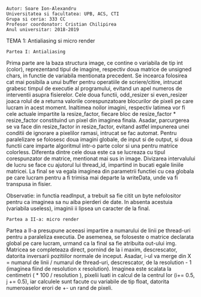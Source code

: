 	Autor: Soare Ion-Alexandru
	Universitatea si facultatea: UPB, ACS, CTI
	Grupa si ceria: 333 CC
	Profesor coordonator: Cristian Chilipirea
	Anul universitar: 2018-2019

TEMA 1: Antialiasing si micro render

	Partea I: Antialiasing

Prima parte are la baza structura image, ce contine o variabila de tip int (color), reprezentand
tipul de imagine, respectiv doua matrice de unsigned chars, in functie de variabila mentionata precedent.
		Se incearca folosirea cat mai posibila a unui buffer pentru operatiile de scriere/citire, intrucat
grabesc timpul de executie al programului, evitand un apel numeros de interventii asupra fisierelor.
		Cele doua functii, odd_resizer si even_resizer joaca rolul de a returna valorile corespunzatoare
blocurilor de pixeli pe care lucram in acest moment. 
		Inaltimea noilor imagini, respectiv latimea vor fi cele actuale impartite la resize_factor, fiecare
bloc de resize_factor * resize_factor constituind un pixel din imaginea finala. Asadar, parcurgerea se va
face din resize_factor in resize_factor, evitand astfel impunerea unei conditii de ignorare a pixelilor ramasi,
intrucat se fac automat.
		Pentru paralelizare se folosesc doua imagini globale, de input si de output, si doua functii care
imparte algoritmul intr-o parte color si una pentru matrice colorless. Diferenta dintre cele doua este ca
se lucreaza cu tipul corespunzator de matrice, mentionat mai sus in image. Divizarea intervalului de lucru
se face cu ajutorul lui thread_id, impartind in bucati egale liniile matricei. La final se va egala imaginea
din parametrii functiei cu cea globala pe care lucram pentru a fi trimisa mai departe la writeData, unde va fi
transpusa in fisier. 

Observatie:	in functia readInput, a trebuit sa fie citit un byte nefolositor pentru ca imaginea sa nu aiba
				pierderi de date. In absenta acestuia (variabila useless), imaginii ii lipsea un caracter de la final.

	Partea a II-a: micro render

Partea a II-a presupune aceeasi impartire a numarului de linii pe thread-uri pentru a paraleliza executia.
De asemenea, se foloseste o matrice declarata global pe care lucram, urmand ca la final sa fie atribuita out-ului img.
		Matricea se completeaza direct, pornind de la i maxim, descrescator, datorita inversarii pozitiilor normale de
inceput. Asadar, i-ul va merge din X = numarul de linii / numarul de thread-uri, descrescator, de la resolution - 1 
(imaginea fiind de resolution x resolution).
		Imaginea este scalata la centimetri ( * 100 / resolution ), pixelii luati in calcul de la centrul lor (i+= 0.5,
j += 0.5), iar calculele sunt facute cu variabile de tip float, datorita numeroaselor erori de +- un rand de pixeli.


